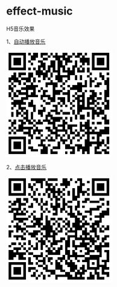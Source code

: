 # effect-music
H5音乐效果

1、[自动播放音乐](http://iq9891.github.io/effect-music/autoPlay/)

[![自动播放音乐](code1.png)](http://iq9891.github.io/effect-music/autoPlay/)


2、[点击播放音乐](http://iq9891.github.io/effect-music/clickPlay/audio.html)

[![点击播放音乐](code2.png)](http://iq9891.github.io/effect-music/clickPlay/audio.html)